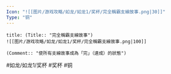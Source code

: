 ```yaml
---
Icon: "![[图片/游戏攻略/如龙/如龙1/奖杯/完全稱霸支線故事.png|30]]"
Type: "铜"
---
```

```ad-common-bronze-trophy
title: (Title:: "完全稱霸支線故事")
![[图片/游戏攻略/如龙/如龙1/奖杯/完全稱霸支線故事.png|100]]

(Comment:: "使所有支線故事成為「完」（達成）的狀態")
```

#如龙/如龙1/奖杯 #奖杯 #铜
